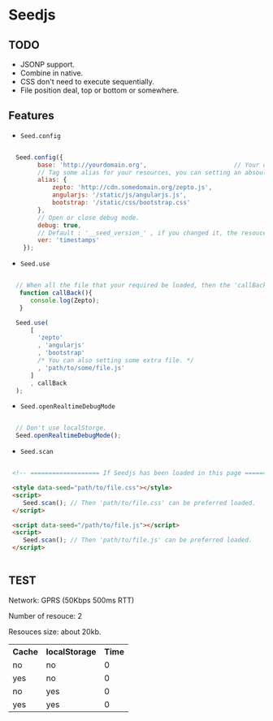 # Seedjs

## TODO
- JSONP support.
- Combine in native.
- CSS don't need to execute sequentially.
- File position deal, top or bottom or somewhere.

## Features

- `Seed.config`

```js

  Seed.config({
        base: 'http://yourdomain.org',                        // Your domain
        // Tag some alias for your resources, you can setting an absoultly path into it.
        alias: {                                              
            zepto: 'http://cdn.somedomain.org/zepto.js',
            angularjs: '/static/js/angularjs.js',
            bootstrap: '/static/css/bootstrap.css'
        },
        // Open or close debug mode.
        debug: true,
        // Default : '__seed_version_' , if you changed it, the resouces in localStorge will be updated.
        ver: 'timestamps'
    });


```

- `Seed.use`

```js

  // When all the file that your required be loaded, then the 'callBack' function can be used.
   function callBack(){
      console.log(Zepto);
   }

  Seed.use(
      [
        'zepto'
        , 'angularjs'
        , 'bootstrap'
        /* You can also setting some extra file. */
        , 'path/to/some/file.js' 
      ]
      , callBack
  );

```

- `Seed.openRealtimeDebugMode`

```js

  // Don't use localStorge.
  Seed.openRealtimeDebugMode();


```

- `Seed.scan`

```html

 <!-- =================== If Seedjs has been loaded in this page =================== -->

 <style data-seed="path/to/file.css"></style>
 <script>
    Seed.scan(); // Then 'path/to/file.css' can be preferred loaded.
 </script>

 <script data-seed="/path/to/file.js"></script>
 <script>
    Seed.scan(); // Then 'path/to/file.js' can be preferred loaded.
 </script>
 


```

## TEST

Network: GPRS (50Kbps 500ms RTT)

Number of resouce: 2

Resouces size: about 20kb.

<table>
  <tr>
    <th> Cache </th>
    <th> localStorage </th>
    <th> Time </th>
  </tr>
  <tr>
    <td> no </td>
    <td> no </td>
    <td> 0 </td>
  </tr>
  <tr>
    <td> yes </td>
    <td> no </td>
    <td> 0 </td>
  </tr>
  <tr>
    <td> no </td>
    <td> yes </td>
    <td> 0 </td>
  </tr>
  <tr>
    <td> yes </td>
    <td> yes </td>
    <td> 0 </td>
  </tr>
</table>




